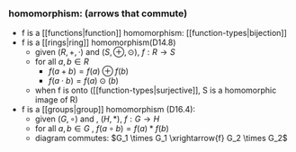### homomorphism: (arrows that commute)
- f is a [[functions|function]] homomorphism: [[function-types|bijection]]
- f is a [[rings|ring]] homomorphism(D14.8)
    - given $(R, +, \cdot)$ and $(S, \oplus, \odot)$, $f: R \rightarrow S$
    - for all $a, b \in R$
        - $f(a + b) = f(a) \oplus f(b)$
        - $f(a \cdot b) = f(a) \odot (b)$
    - when f is onto ([[function-types|surjective]], S is a homomorphic image of R)
- f is a [[groups|group]] homomorphism (D16.4):
    - given $(G, \circ)$ and , $(H,*)$, $f: G \rightarrow H$ 
    - for all $a, b \in G$ , $f(a \circ b) = f(a) * f(b)$ 
    - diagram commutes:
        $G_1 \times G_1 \xrightarrow{f} G_2 \times G_2$
